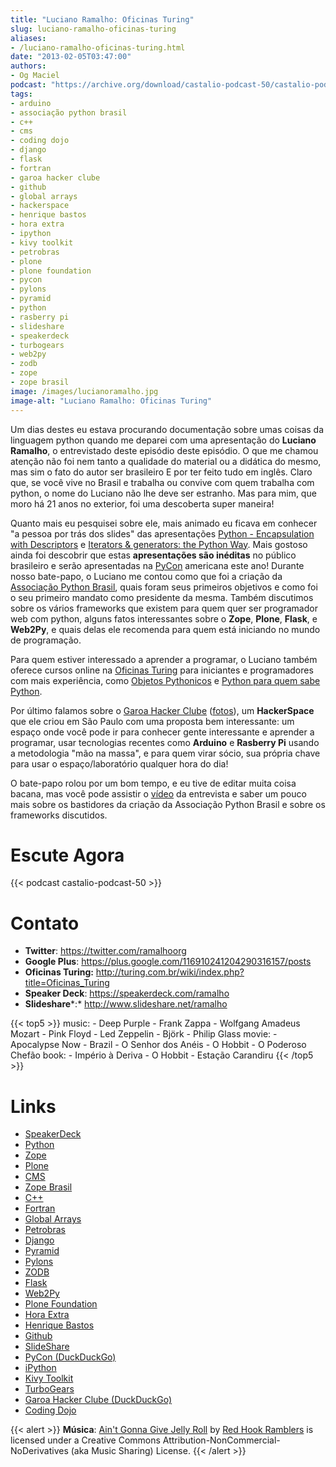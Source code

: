 ```yaml
---
title: "Luciano Ramalho: Oficinas Turing"
slug: luciano-ramalho-oficinas-turing
aliases:
- /luciano-ramalho-oficinas-turing.html
date: "2013-02-05T03:47:00"
authors:
- Og Maciel
podcast: "https://archive.org/download/castalio-podcast-50/castalio-podcast-50.mp3"
tags:
- arduino
- associação python brasil
- c++
- cms
- coding dojo
- django
- flask
- fortran
- garoa hacker clube
- github
- global arrays
- hackerspace
- henrique bastos
- hora extra
- ipython
- kivy toolkit
- petrobras
- plone
- plone foundation
- pycon
- pylons
- pyramid
- python
- rasberry pi
- slideshare
- speakerdeck
- turbogears
- web2py
- zodb
- zope
- zope brasil
image: /images/lucianoramalho.jpg
image-alt: "Luciano Ramalho: Oficinas Turing"
---
```


Um dias destes eu estava procurando documentação sobre umas coisas da
linguagem python quando me deparei com uma apresentação do **Luciano
Ramalho**, o entrevistado deste episódio deste episódio. O que me chamou
atenção não foi nem tanto a qualidade do material ou a didática do
mesmo, mas sim o fato do autor ser brasileiro E por ter feito tudo em
inglês. Claro que, se você vive no Brasil e trabalha ou convive com quem
trabalha com python, o nome do Luciano não lhe deve ser estranho. Mas
para mim, que moro há 21 anos no exterior, foi uma descoberta super
maneira!

<div class="clearfix"></div>

Quanto mais eu pesquisei sobre ele, mais animado eu ficava em conhecer \"a
pessoa por trás dos slides\" das apresentações [Python - Encapsulation with
Descriptors](https://speakerdeck.com/ramalho/python-encapsulation-with-descriptors)
e [Iterators & generators: the Python
Way](https://speakerdeck.com/ramalho/iterators-and-generators-the-python-way).
Mais gostoso ainda foi descobrir que estas **apresentações são
inéditas** no público brasileiro e serão apresentadas na
[PyCon](https://us.pycon.org/2013/) americana este ano! Durante nosso
bate-papo, o Luciano me contou como que foi a criação da [Associação
Python Brasil](http://associacao.python.org.br), quais foram seus
primeiros objetivos e como foi o seu primeiro mandato como presidente da
mesma. Também discutimos sobre os vários frameworks que existem para
quem quer ser programador web com python, alguns fatos interessantes
sobre o **Zope**, **Plone**, **Flask**, e **Web2Py**, e quais delas ele
recomenda para quem está iniciando no mundo de programação.

Para quem estiver interessado a aprender a programar, o Luciano também
oferece cursos online na [Oficinas
Turing](http://turing.com.br/wiki/index.php?title=Oficinas_Turing) para
iniciantes e programadores com mais experiência, como [Objetos
Pythonicos](http://turing.com.br/wiki/index.php?title=Objetos_Pythonicos)
e [Python para quem sabe
Python](http://turing.com.br/wiki/index.php?title=Python_para_quem_sabe_Python).

Por último falamos sobre o [Garoa Hacker
Clube](http://hackerspaces.org/wiki/Garoa_Hacker_Clube) ([fotos](https://www.facebook.com/GaroaHC/photos_stream)),
um **HackerSpace** que ele criou em São Paulo com uma proposta bem
interessante: um espaço onde você pode ir para conhecer gente
interessante e aprender a programar, usar tecnologias recentes como
**Arduino** e **Rasberry Pi** usando a metodologia \"mão na massa\", e
para quem virar sócio, sua própria chave para usar o espaço/laboratório
qualquer hora do dia!

O bate-papo rolou por um bom tempo, e eu tive de editar muita coisa
bacana, mas você pode assistir o [vídeo](http://bit.ly/YPOZTO) da
entrevista e saber um pouco mais sobre os bastidores da criação da
Associação Python Brasil e sobre os frameworks discutidos.

# Escute Agora

{{< podcast castalio-podcast-50 >}}

# Contato

- **Twitter**: <https://twitter.com/ramalhoorg>
- **Google Plus**: <https://plus.google.com/116910241204290316157/posts>
- **Oficinas Turing:** <http://turing.com.br/wiki/index.php?title=Oficinas_Turing>
- **Speaker Deck**: <https://speakerdeck.com/ramalho>
- **Slideshare***:* <http://www.slideshare.net/ramalho>

{{< top5 >}}
music:
    - Deep Purple
    - Frank Zappa
    - Wolfgang Amadeus Mozart
    - Pink Floyd
    - Led Zeppelin
    - Björk
    - Philip Glass
movie:
    - Apocalypse Now
    - Brazil
    - O Senhor dos Anéis
    - O Hobbit
    - O Poderoso Chefão
book:
    - Império à Deriva
    - O Hobbit
    - Estação Carandiru
{{< /top5 >}}

# Links

- [SpeakerDeck](https://duckduckgo.com/?q=SpeakerDeck)
- [Python](https://duckduckgo.com/?q=Python)
- [Zope](https://duckduckgo.com/?q=Zope)
- [Plone](https://duckduckgo.com/?q=Plone)
- [CMS](https://duckduckgo.com/?q=CMS)
- [Zope Brasil](https://duckduckgo.com/?q=Zope+Brasil)
- [C++](https://duckduckgo.com/?q=C++)
- [Fortran](https://duckduckgo.com/?q=Fortran)
- [Global Arrays](https://duckduckgo.com/?q=Global+Arrays)
- [Petrobras](https://duckduckgo.com/?q=Petrobras)
- [Django](https://duckduckgo.com/?q=Django)
- [Pyramid](https://duckduckgo.com/?q=Pyramid)
- [Pylons](https://duckduckgo.com/?q=Pylons)
- [ZODB](https://duckduckgo.com/?q=ZODB)
- [Flask](https://duckduckgo.com/?q=Flask)
- [Web2Py](https://duckduckgo.com/?q=Web2Py)
- [Plone Foundation](https://duckduckgo.com/?q=Plone+Foundation)
- [Hora Extra](https://duckduckgo.com/?q=Hora+Extra)
- [Henrique Bastos](https://duckduckgo.com/?q=Henrique+Bastos)
- [Github](https://duckduckgo.com/?q=Github)
- [SlideShare](https://duckduckgo.com/?q=SlideShare)
- [PyCon (DuckDuckGo)](https://duckduckgo.com/?q=PyCon)
- [iPython](https://duckduckgo.com/?q=iPython)
- [Kivy Toolkit](https://duckduckgo.com/?q=Kivy+Toolkit)
- [TurboGears](https://duckduckgo.com/?q=TurboGears)
- [Garoa Hacker Clube (DuckDuckGo)](https://duckduckgo.com/?q=Garoa+Hacker+Clube)
- [Coding Dojo](https://duckduckgo.com/?q=Coding+Dojo)

{{< alert >}}
**Música**: [Ain\'t Gonna Give Jelly
Roll](http://freemusicarchive.org/music/Red_Hook_Ramblers/Live__WFMU_on_Antique_Phonograph_Music_Program_with_MAC_Feb_8_2011/Red_Hook_Ramblers_-_12_-_Aint_Gonna_Give_Jelly_Roll)
by [Red Hook Ramblers](http://www.redhookramblers.com/) is licensed under a
Creative Commons Attribution-NonCommercial-NoDerivatives (aka Music Sharing)
License.
{{< /alert >}}
